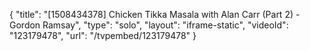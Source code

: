 {
    "title": "[1508434378] Chicken Tikka Masala with Alan Carr (Part 2) - Gordon Ramsay",
    "type": "solo",
    "layout": "iframe-static",
    "videoId": "123179478",
    "url": "\/tvpembed\/123179478"
}